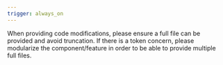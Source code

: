 ```yaml
---
trigger: always_on
---
```


When providing code modifications, please ensure a full file can be provided and avoid truncation. If there is a token concern, please modularize the component/feature in order to be able to provide multiple full files. 